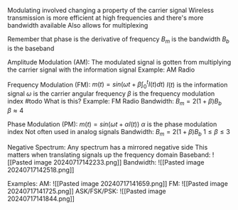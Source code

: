 Modulating involved changing a property of the carrier signal
Wireless transmission is more efficient at high frequencies and there's more bandwidth available 
Also allows for multiplexing 

Remember that phase is the derivative of frequency
$B_m$ is the bandwidth
$B_b$ is the baseband

Amplitude Modulation (AM):
	The modulated signal is gotten from multiplying the carrier signal with the information signal
	Example: AM Radio

Frequency Modulation (FM):
	$m(t) = sin(\omega t + \beta \int_0^t I(t) dt)$
		$I(t)$ is the information signal
		$\omega$ is the carrier angular frequency
		$\beta$ is the frequency modulation index
			#todo What is this?
	Example: FM Radio 
	Bandwidth:
		$B_m = 2(1 + \beta) B_b$			
		$\beta \approx 4$

Phase Modulation (PM):
	$m(t) = sin(\omega t + \alpha I(t))$
		$\alpha$ is the phase modulation index
	Not often used in analog signals
	Bandwidth:
		$B_m = 2(1 + \beta) B_b$
		$1 \leq \beta \leq 3$

Negative Spectrum:
	Any spectrum has a mirrored negative side
	This matters when translating signals up the frequency domain
	Baseband:
		![[Pasted image 20240717142233.png]]
	Bandwidth:
		![[Pasted image 20240717142518.png]]

Examples:
	AM:
	![[Pasted image 20240717141659.png]]
	FM:
	![[Pasted image 20240717141725.png]]
	ASK/FSK/PSK:
	![[Pasted image 20240717141844.png]]